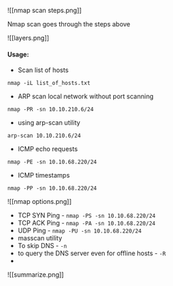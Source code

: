 ![[nmap scan steps.png]]

Nmap scan goes through the steps above

![[layers.png]]


#### Usage:

* Scan list of hosts
```shell
nmap -iL list_of_hosts.txt
```
* ARP scan local network without port scanning
````shell-session
nmap -PR -sn 10.10.210.6/24
````
* using arp-scan utility
```shell
arp-scan 10.10.210.6/24
```
* ICMP echo requests
```shell
nmap -PE -sn 10.10.68.220/24
```
* ICMP timestamps
```shell
nmap -PP -sn 10.10.68.220/24
```
![[nmap options.png]]

* TCP SYN Ping - `nmap -PS -sn 10.10.68.220/24`
* TCP ACK Ping - `nmap -PA -sn 10.10.68.220/24`
* UDP Ping - `nmap -PU -sn 10.10.68.220/24`
* masscan utility
* To skip DNS - `-n`
* to query the DNS server even for offline hosts - `-R`
*

![[summarize.png]]